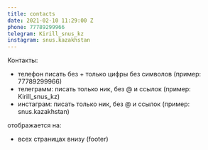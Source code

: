 ```yaml
---
title: contacts
date: 2021-02-10 11:29:00 Z
phone: 77789299966
telegram: Kirill_snus_kz
instagram: snus.kazakhstan
---
```


Контакты:
- телефон писать без + только цифры без символов (пример: 77789299966)
- телеграмм: писать только ник, без @ и ссылок (пример: Kirill_snus_kz)
- инстаграм: писать только ник, без @ и ссылок (пример: snus.kazakhstan)

отображается на:
- всех страницах внизу (footer)
